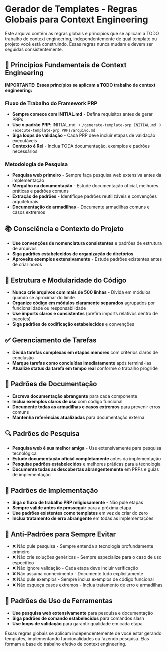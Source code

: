 # Gerador de Templates - Regras Globais para Context Engineering

Este arquivo contém as regras globais e princípios que se aplicam a TODO trabalho de context engineering, independentemente de qual template ou projeto você está construindo. Essas regras nunca mudam e devem ser seguidas consistentemente.

## 🔄 Princípios Fundamentais de Context Engineering

**IMPORTANTE: Esses princípios se aplicam a TODO trabalho de context engineering:**

### Fluxo de Trabalho do Framework PRP
- **Sempre comece com INITIAL.md** - Defina requisitos antes de gerar PRPs
- **Use o padrão PRP**: INITIAL.md → `/generate-template-prp INITIAL.md` → `/execute-template-prp PRPs/arquivo.md`
- **Siga loops de validação** - Cada PRP deve incluir etapas de validação executáveis
- **Contexto é Rei** - Inclua TODA documentação, exemplos e padrões necessários

### Metodologia de Pesquisa
- **Pesquisa web primeiro** - Sempre faça pesquisa web extensiva antes da implementação
- **Mergulho na documentação** - Estude documentação oficial, melhores práticas e padrões comuns
- **Extração de padrões** - Identifique padrões reutilizáveis e convenções arquiteturais
- **Documentação de armadilhas** - Documente armadilhas comuns e casos extremos

## 📚 Consciência e Contexto do Projeto

- **Use convenções de nomenclatura consistentes** e padrões de estrutura de arquivos
- **Siga padrões estabelecidos de organização de diretórios**
- **Aproveite exemplos extensivamente** - Estude padrões existentes antes de criar novos

## 🧱 Estrutura e Modularidade do Código

- **Nunca crie arquivos com mais de 500 linhas** - Divida em módulos quando se aproximar do limite
- **Organize código em módulos claramente separados** agrupados por funcionalidade ou responsabilidade
- **Use imports claros e consistentes** (prefira imports relativos dentro de pacotes)
- **Siga padrões de codificação estabelecidos** e convenções

## ✅ Gerenciamento de Tarefas

- **Divida tarefas complexas em etapas menores** com critérios claros de conclusão
- **Marque tarefas como concluídas imediatamente** após terminá-las
- **Atualize status da tarefa em tempo real** conforme o trabalho progride

## 📎 Padrões de Documentação

- **Escreva documentação abrangente** para cada componente
- **Inclua exemplos claros de uso** com código funcional
- **Documente todas as armadilhas e casos extremos** para prevenir erros comuns
- **Mantenha referências atualizadas** para documentação externa

## 🔍 Padrões de Pesquisa

- **Pesquisa web é sua melhor amiga** - Use extensivamente para pesquisa tecnológica
- **Estude documentação oficial completamente** antes da implementação
- **Pesquise padrões estabelecidos** e melhores práticas para a tecnologia
- **Documente todas as descobertas abrangentemente** em PRPs e guias de implementação

## 🎯 Padrões de Implementação

- **Siga o fluxo de trabalho PRP religiosamente** - Não pule etapas
- **Sempre valide antes de prosseguir** para a próxima etapa
- **Use padrões existentes como templates** em vez de criar do zero
- **Inclua tratamento de erro abrangente** em todas as implementações

## 🚫 Anti-Padrões para Sempre Evitar

- ❌ Não pule pesquisa - Sempre entenda a tecnologia profundamente primeiro
- ❌ Não crie soluções genéricas - Sempre especialize para o caso de uso específico
- ❌ Não ignore validação - Cada etapa deve incluir verificação
- ❌ Não assuma conhecimento - Documente tudo explicitamente
- ❌ Não pule exemplos - Sempre inclua exemplos de código funcional
- ❌ Não esqueça casos extremos - Inclua tratamento de erro e armadilhas

## 🔧 Padrões de Uso de Ferramentas

- **Use pesquisa web extensivamente** para pesquisa e documentação
- **Siga padrões de comando estabelecidos** para comandos slash
- **Use loops de validação** para garantir qualidade em cada etapa

Essas regras globais se aplicam independentemente de você estar gerando templates, implementando funcionalidades ou fazendo pesquisa. Elas formam a base do trabalho efetivo de context engineering.